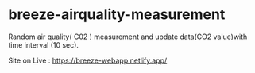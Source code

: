 # breeze-airquality-measurement

Random air quality( C02 ) measurement and update data(CO2 value)with time interval (10 sec).

Site on Live : https://breeze-webapp.netlify.app/
